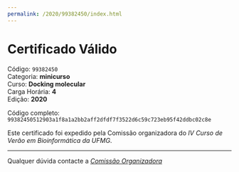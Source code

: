 ```yaml
---
permalink: /2020/99382450/index.html
---
```


# Certificado Válido

Código: `99382450`<br>
Categoria: **minicurso**<br>
Curso: **Docking molecular**<br>
Carga Horária: **4**<br>
Edição: **2020**<br>


Código completo: `99382450512903a1f8a1a2bb2aff2dfdf7f3522d6c59c723eb95f42ddbc02c8e`


Este certificado foi expedido pela Comissão organizadora do *IV Curso de Verão em Bioinformática da UFMG*.

----

Qualquer dúvida contacte a [_Comissão Organizadora_](<mailto:cursobioinfoufmg@gmail.com$subject=[Certificados]>)

